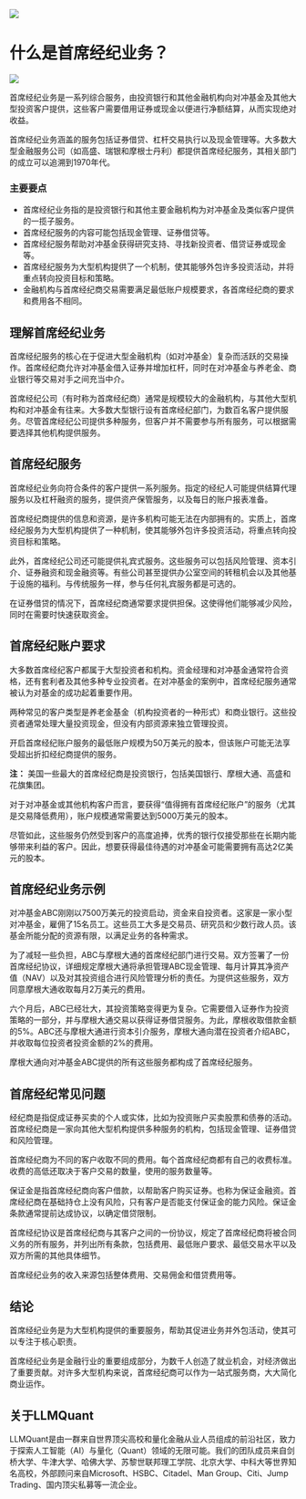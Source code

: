 ![](https://fastly.jsdelivr.net/gh/bucketio/img11@main/2024/10/21/1729466068183-23134fce-3131-4262-b18c-f378d71af4f6.gif)
# 什么是首席经纪业务？
![](https://fastly.jsdelivr.net/gh/bucketio/img9@main/2024/10/20/1729465031968-b3c8959e-1d37-4b8a-91b1-b0b0dfe25143.png)

首席经纪业务是一系列综合服务，由投资银行和其他金融机构向对冲基金及其他大型投资客户提供，这些客户需要借用证券或现金以便进行净额结算，从而实现绝对收益。

首席经纪业务涵盖的服务包括证券借贷、杠杆交易执行以及现金管理等。大多数大型金融服务公司（如高盛、瑞银和摩根士丹利）都提供首席经纪服务，其相关部门的成立可以追溯到1970年代。

### 主要要点

- 首席经纪业务指的是投资银行和其他主要金融机构为对冲基金及类似客户提供的一揽子服务。
- 首席经纪服务的内容可能包括现金管理、证券借贷等。
- 首席经纪服务帮助对冲基金获得研究支持、寻找新投资者、借贷证券或现金等。
- 首席经纪服务为大型机构提供了一个机制，使其能够外包许多投资活动，并将重点转向投资目标和策略。
- 金融机构与首席经纪商交易需要满足最低账户规模要求，各首席经纪商的要求和费用各不相同。

## 理解首席经纪业务

首席经纪服务的核心在于促进大型金融机构（如对冲基金）复杂而活跃的交易操作。首席经纪商允许对冲基金借入证券并增加杠杆，同时在对冲基金与养老金、商业银行等交易对手之间充当中介。

首席经纪公司（有时称为首席经纪商）通常是规模较大的金融机构，与其他大型机构和对冲基金有往来。大多数大型银行设有首席经纪部门，为数百名客户提供服务。尽管首席经纪公司提供多种服务，但客户并不需要参与所有服务，可以根据需要选择其他机构提供服务。

## 首席经纪服务

首席经纪业务向符合条件的客户提供一系列服务。指定的经纪人可能提供结算代理服务以及杠杆融资的服务，提供资产保管服务，以及每日的账户报表准备。

首席经纪商提供的信息和资源，是许多机构可能无法在内部拥有的。实质上，首席经纪服务为大型机构提供了一种机制，使其能够外包许多投资活动，将重点转向投资目标和策略。

此外，首席经纪公司还可能提供礼宾式服务。这些服务可以包括风险管理、资本引介、证券融资和现金融资等。有些公司甚至提供办公室空间的转租机会以及其他基于设施的福利。与传统服务一样，参与任何礼宾服务都是可选的。

在证券借贷的情况下，首席经纪商通常要求提供担保。这使得他们能够减少风险，同时在需要时快速获取资金。

## 首席经纪账户要求

大多数首席经纪客户都属于大型投资者和机构。资金经理和对冲基金通常符合资格，还有套利者及其他多种专业投资者。在对冲基金的案例中，首席经纪服务通常被认为对基金的成功起着重要作用。

两种常见的客户类型是养老金基金（机构投资者的一种形式）和商业银行。这些投资者通常处理大量投资现金，但没有内部资源来独立管理投资。

开启首席经纪账户服务的最低账户规模为50万美元的股本，但该账户可能无法享受超出折扣经纪商提供的服务。

**注：** 美国一些最大的首席经纪商是投资银行，包括美国银行、摩根大通、高盛和花旗集团。

对于对冲基金或其他机构客户而言，要获得“值得拥有首席经纪账户”的服务（尤其是交易降低费用），账户规模通常需要达到5000万美元的股本。

尽管如此，这些服务仍然受到客户的高度追捧，优秀的银行仅接受那些在长期内能够带来利益的客户。因此，想要获得最佳待遇的对冲基金可能需要拥有高达2亿美元的股本。

## 首席经纪业务示例

对冲基金ABC刚刚以7500万美元的投资启动，资金来自投资者。这家是一家小型对冲基金，雇佣了15名员工。这些员工大多是交易员、研究员和少数行政人员。该基金所能分配的资源有限，以满足业务的各种需求。

为了减轻一些负担，ABC与摩根大通的首席经纪部门进行交易。双方签署了一份首席经纪协议，详细规定摩根大通将承担管理ABC现金管理、每月计算其净资产值（NAV）以及对其投资组合进行风险管理分析的责任。为提供这些服务，双方同意摩根大通收取每月2万美元的费用。

六个月后，ABC已经壮大，其投资策略变得更为复杂。它需要借入证券作为投资策略的一部分，并与摩根大通交易以获得证券借贷服务。为此，摩根收取借款金额的5%。ABC还与摩根大通进行资本引介服务，摩根大通向潜在投资者介绍ABC，并收取每位投资者投资金额的2%的费用。

摩根大通向对冲基金ABC提供的所有这些服务都构成了首席经纪服务。

## 首席经纪常见问题

经纪商是指促成证券买卖的个人或实体，比如为投资账户买卖股票和债券的活动。首席经纪商是一家向其他大型机构提供多种服务的机构，包括现金管理、证券借贷和风险管理。

首席经纪商为不同的客户收取不同的费用。每个首席经纪商都有自己的收费标准。收费的高低还取决于客户交易的数量，使用的服务数量等。

保证金是指首席经纪商向客户借款，以帮助客户购买证券。也称为保证金融资。首席经纪商在基础持仓上没有风险，只有客户是否能支付保证金的能力风险。保证金条款通常提前达成协议，以确定借贷限制。

首席经纪协议是首席经纪商与其客户之间的一份协议，规定了首席经纪商将被合同义务的所有服务，并列出所有条款，包括费用、最低账户要求、最低交易水平以及双方所需的其他具体细节。

首席经纪业务的收入来源包括整体费用、交易佣金和借贷费用等。

## 结论

首席经纪业务是为大型机构提供的重要服务，帮助其促进业务并外包活动，使其可以专注于核心职责。

首席经纪业务是金融行业的重要组成部分，为数千人创造了就业机会，对经济做出了重要贡献。对许多大型机构来说，首席经纪商可以作为一站式服务商，大大简化商业运作。

## 关于LLMQuant
LLMQuant是由一群来自世界顶尖高校和量化金融从业人员组成的前沿社区，致力于探索人工智能（AI）与量化（Quant）领域的无限可能。我们的团队成员来自剑桥大学、牛津大学、哈佛大学、苏黎世联邦理工学院、北京大学、中科大等世界知名高校，外部顾问来自Microsoft、HSBC、Citadel、Man Group、Citi、Jump Trading、国内顶尖私募等一流企业。